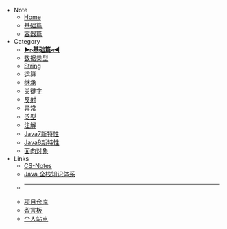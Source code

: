 * <i class="fas fa-fw fa-th"></i> Note
	* [<i class="fas fa-fw fa-home"></i> Home](/README)
	* [<i class="fas fa-fw fa-archive"></i> 基础篇](/basic/)
	* [<i class="fas fa-fw fa-box"></i> 容器篇](/container/)
* <i class="fas fa-fw fa-list"></i> Category
	* <b><u>►▹基础篇◃◄</u></b>
	* [数据类型](/all/basic_01_数据类型)
	* [String](/all/basic_02_String)
	* [运算](/all/basic_03_运算)
	* [继承](/all/basic_04_继承)
	* [关键字](/all/basic_05_关键字)
	* [反射](/all/basic_06_反射)
	* [异常](/all/basic_07_异常)
	* [泛型](/all/basic_08_泛型)
	* [注解](/all/basic_09_注解)
	* [Java7新特性](/all/basic_10_Java7新特性)
	* [Java8新特性](/all/basic_11_Java8新特性)
	* [面向对象](/all/basic_12_面向对象)
* <i class="fas fa-fw fa-fan fa-spin"></i> Links
    * [<i class="fas fa-fw fa-pen"></i> CS-Notes](http://cyc2018.gitee.io/cs-notes/#/README)
    * [<i class="fas fa-fw fa-book"></i> Java 全栈知识体系](https://www.pdai.tech/)
    * ---
    * [<i class="fab fa-fw fa-github"></i> 项目仓库](https://github.com/lewky/java-note)
    * [<i class="fas fa-fw fa-comment"></i> 留言板](https://lewky.cn/bbs/)
    * [<i class="fas fa-fw fa-atom"></i> 个人站点](https://lewky.cn)